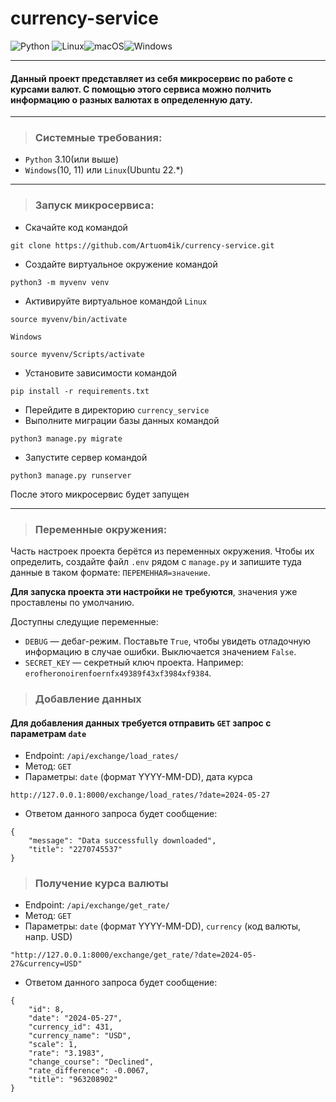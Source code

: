 # currency-service

![Python](https://img.shields.io/badge/python-3670A0?style=for-the-badge&logo=python&logoColor=ffdd54)
![Linux](https://img.shields.io/badge/Linux-FCC624?style=for-the-badge&logo=linux&logoColor=black)![macOS](https://img.shields.io/badge/mac%20os-000000?style=for-the-badge&logo=macos&logoColor=F0F0F0)![Windows](https://img.shields.io/badge/Windows-0078D6?style=for-the-badge&logo=windows&logoColor=white)
___
#### Данный проект представляет из себя микросервис по работе с курсами валют. С помощью этого сервиса можно полчить информацию о разных валютах в определенную дату. 
___
>### Системные требования:
- `Python` 3.10(или выше)
- `Windows`(10, 11) или `Linux`(Ubuntu 22.*)
___
>### Запуск микросервиса:

- Скачайте код командой
```
git clone https://github.com/Artuom4ik/currency-service.git
```
- Создайте виртуальное окружение командой
```
python3 -m myvenv venv
```
- Активируйте виртуальное командой
`Linux`
```
source myvenv/bin/activate
```
`Windows`
```
source myvenv/Scripts/activate
```
- Установите зависимости командой 
```
pip install -r requirements.txt
```
- Перейдите в директорию `currency_service`
- Выполните миграции базы данных командой 
```
python3 manage.py migrate
```
- Запустите сервер командой 
```
python3 manage.py runserver
```

После этого микросервис будет запущен
___
>### Переменные окружения:

Часть настроек проекта берётся из переменных окружения. Чтобы их определить, создайте файл `.env` рядом с `manage.py` и запишите туда данные в таком формате: `ПЕРЕМЕННАЯ=значение`.

**Для запуска проекта эти настройки не требуются**, значения уже проставлены по умолчанию.

Доступны следущие переменные:
- `DEBUG` — дебаг-режим. Поставьте `True`, чтобы увидеть отладочную информацию в случае ошибки. Выключается значением `False`.
- `SECRET_KEY` — секретный ключ проекта. Например: `erofheronoirenfoernfx49389f43xf3984xf9384`.

>### Добавление данных

#### Для добавления данных требуется отправить `GET` запрос с параметрам `date`

- Endpoint: `/api/exchange/load_rates/`
- Метод: `GET`
- Параметры: `date` (формат YYYY-MM-DD), дата курса
```
http://127.0.0.1:8000/exchange/load_rates/?date=2024-05-27
```
- Ответом данного запроса будет сообщение:
```
{
    "message": "Data successfully downloaded",
    "title": "2270745537"
}
```

>### Получение курса валюты

- Endpoint: `/api/exchange/get_rate/`
- Метод: `GET`
- Параметры: `date` (формат YYYY-MM-DD), `currency` (код валюты, напр. USD)

```
"http://127.0.0.1:8000/exchange/get_rate/?date=2024-05-27&currency=USD"
```
- Ответом данного запроса будет сообщение:
```
{
    "id": 8,
    "date": "2024-05-27",
    "currency_id": 431,
    "currency_name": "USD",
    "scale": 1,
    "rate": "3.1983",
    "change_course": "Declined",
    "rate_difference": -0.0067,
    "title": "963208902"
}
```